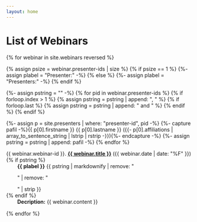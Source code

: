 ```yaml
---
layout: home
---
```

<h1>List of Webinars</h1>

<dl>
{% for webinar in site.webinars reversed %}


{% assign psize = webinar.presenter-ids | size %}
{% if psize == 1 %}
  {%- assign plabel = "Presenter:" -%}
{% else %}
  {%- assign plabel = "Presenters:" -%}
{% endif %}

{%- assign pstring = "" -%}
{% for pid in webinar.presenter-ids %}
  {% if forloop.index > 1 %}
    {% assign pstring = pstring | append: ", " %}
    {% if forloop.last %}
      {% assign pstring = pstring | append: " and " %}
    {% endif %}
  {% endif %}

  {%- assign p = site.presenters | where: "presenter-id", pid -%}
  {%- capture pafil -%}{{ p[0].firstname }} {{ p[0].lastname }} ({{- p[0].affiliations | array_to_sentence_string | lstrip | rstrip -}}){%- endcapture -%}
  {%- assign pstring = pstring | append: pafil -%}
{% endfor %}

<section style="margin-bottom: 15px">
  <dt>{{ webinar.webinar-id }}. 
      <strong><a href="{{ site.baseurl }}{{ webinar.url }}">{{ webinar.title }}</a></strong> ({{ webinar.date | date: "%F" }})
  </dt> 
    {% if pstring %}
	<dd style="margin-left: 30px"><strong>{{ plabel }}</strong> {{ pstring | markdownify | remove: "<p>" | remove: "</p>" | strip }}
      </dd>
    {% endif %}
	<dd style="margin-left: 30px"><strong>Decription:</strong> {{ webinar.content }}</dd>
</section>
{% endfor %}
</dl>
